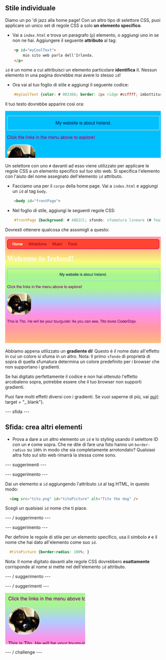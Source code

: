 ## Stile individuale

Diamo un po 'di jazz alla home page! Con un altro tipo di selettore CSS, puoi applicare un unico set di regole CSS a solo **un elemento specifico**.

+ Vai a `index.html` e trova un paragrafo (`p`) elemento, o aggiungi uno in se non ne hai. Aggiungere il seguente **attributo** al tag:

```html
    <p id="myCoolText">
        mio sito web parla dell'Irlanda.
    </p> 
```

`id` è un nome a cui attribuisci un elemento particolare **identifica** it. Nessun elemento in una pagina dovrebbe mai avere lo stesso `id`!

+ Ora vai al tuo foglio di stile e aggiungi il seguente codice:

```css
    #myCoolText {color: # 003366; border: 2px ridge #ccffff; imbottitura: 15px; allineamento del testo: centro; }
```

Il tuo testo dovrebbe apparire così ora:

![Testo con un colore diverso e un bordo attorno ad esso](images/paragraphIdStyle.png)

Un selettore con uno `#` davanti ad esso viene utilizzato per applicare le regole CSS a un elemento specifico sul tuo sito web. Si specifica l'elemento con l'aiuto del nome assegnato dell'elemento `id` attributo.

+ Facciamo una per il `corpo` della home page. Vai a `index.html` e aggiungi un `id` al tag `body`.

```html
    <body id="frontPage">
```

+ Nel foglio di stile, aggiungi le seguenti regole CSS:

```css
    #frontPage {background: # 48D1CC; sfondo: sfumatura lineare (# fea3aa, # f8b88b, # faf884, # baed91, # baed91, # b2cefe, # f2a2e8, # fea3aa); }
```

Dovresti ottenere qualcosa che assomigli a questo:

![Sfondo sfumato arcobaleno](images/frontPageIdStyles.png)

Abbiamo appena utilizzato un **gradiente di**! Questo è il nome dato all'effetto in cui un colore si sfuma in un altro. Nota: Il primo `sfondo` di proprietà di sopra di quella sfumatura determina un colore predefinito per i browser che non supportano i gradienti.

Se hai digitato perfettamente il codice e non hai ottenuto l'effetto arcobaleno sopra, potrebbe essere che il tuo browser non supporti gradienti.

Puoi fare molti effetti diversi con i gradienti. Se vuoi saperne di più, vai [qui](http://dojo.soy/html2-css-gradients){: target = "_ blank"}.

\--- sfida \---

## Sfida: crea altri elementi

+ Prova a dare a un altro elemento un `id` e lo styling usando il selettore ID con un `#` come sopra. Che ne dite di fare una foto hanno un `border-radius` su `100%` in modo che sia completamente arrotondato? Qualsiasi altra foto sul sito web rimarrà la stessa come sono. 

\--- suggerimenti \---

\--- suggerimento \---

Dai un elemento a `id` aggiungendo l'attributo `id` al tag HTML, in questo modo:

```html
  <img src="tito.png" id="titoPicture" alt="Tito the dog" />        
```

Scegli un qualsiasi `id` nome che ti piace.

\--- / suggerimento \---

\--- suggerimento \---

Per definire le regole di stile per un elemento specifico, usa il simbolo `#` e il nome che hai dato all'elemento come suo `id`.

```css
  #titoPicture {border-radius: 100%; }
```

Nota: Il nome digitato davanti alle regole CSS dovrebbero **esattamente** corrisponde al nome si mette nel dell'elemento `id` attributo.

\--- / suggerimento \---

\--- / suggerimenti \---

![Un'immagine rotonda di Tito con un bordo bianco](images/titoPictureIdStyle.png)

\--- / challenge \---